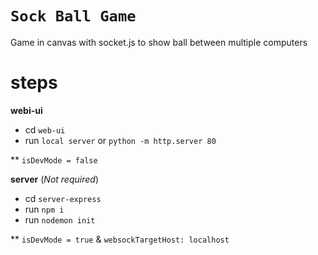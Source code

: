 # `Sock Ball Game`
Game in canvas with socket.js to show ball between multiple computers

# steps

**webi-ui**

- cd `web-ui`
- run `local server` or `python -m http.server 80`

  
** `isDevMode = false`

**server** (*Not required*)

- cd `server-express`
- run `npm i`
- run `nodemon init`

  
** `isDevMode = true` & `websockTargetHost: localhost`
